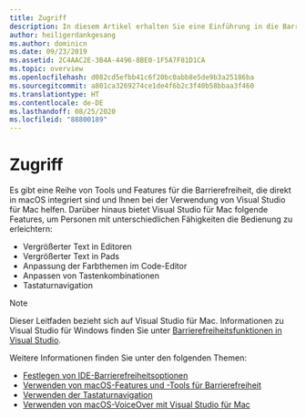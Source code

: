 ```yaml
---
title: Zugriff
description: In diesem Artikel erhalten Sie eine Einführung in die Barrierefreiheitsfunktionen in Visual Studio für Mac und erfahren, wie diese aktiviert werden.
author: heiligerdankgesang
ms.author: dominicn
ms.date: 09/23/2019
ms.assetid: 2C4AAC2E-3B4A-4496-8BE0-1F5A7F81D1CA
ms.topic: overview
ms.openlocfilehash: d082cd5efbb41c6f20bc0abb8e5de9b3a25186ba
ms.sourcegitcommit: a801ca3269274ce1de4f6b2c3f40b58bbaa3f460
ms.translationtype: HT
ms.contentlocale: de-DE
ms.lasthandoff: 08/25/2020
ms.locfileid: "88800189"
---
```

# <a name="accessibility"></a>Zugriff

Es gibt eine Reihe von Tools und Features für die Barrierefreiheit, die direkt in macOS integriert sind und Ihnen bei der Verwendung von Visual Studio für Mac helfen.  Darüber hinaus bietet Visual Studio für Mac folgende Features, um Personen mit unterschiedlichen Fähigkeiten die Bedienung zu erleichtern:

* Vergrößerter Text in Editoren
* Vergrößerter Text in Pads
* Anpassung der Farbthemen im Code-Editor
* Anpassen von Tastenkombinationen
* Tastaturnavigation

> [!NOTE]
> Dieser Leitfaden bezieht sich auf Visual Studio für Mac. Informationen zu Visual Studio für Windows finden Sie unter [Barrierefreiheitsfunktionen in Visual Studio](/visualstudio/ide/reference/accessibility-features-of-visual-studio).

Weitere Informationen finden Sie unter den folgenden Themen:

* [Festlegen von IDE-Barrierefreiheitsoptionen](accessibility-ide-options.md)
* [Verwenden von macOS-Features und -Tools für Barrierefreiheit](accessibility-macos.md)
* [Verwenden der Tastaturnavigation](accessibility-keyboard.md)
* [Verwenden von macOS-VoiceOver mit Visual Studio für Mac](accessibility-voiceover.md)